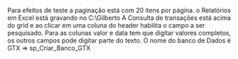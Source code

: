 Para efeitos de teste a paginação está com 20 itens por página.
o Relatórios em Excel está gravando no C:\Gilberto
A Consulta de transações está acima do grid e ao clicar em uma coluna do header habilita o campo  a ser pesquisado.
Para as colunas valor e data tem que digitar valores completos,  os outros campos pode digitar parte do texto.
O nome do banco de Dados é GTX => sp_Criar_Banco_GTX
